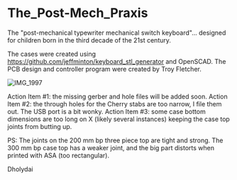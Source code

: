 # The_Post-Mech_Praxis
The "post-mechanical typewriter mechanical switch keyboard"... designed for children born in the third decade of the 21st century.

The cases were created using https://github.com/jeffminton/keyboard_stl_generator and OpenSCAD.
The PCB design and controller program were created by Troy Fletcher.

![IMG_1997](https://github.com/Dholydai/The_Post-Mech_Praxis/assets/116427384/7d9906ec-d64b-45fb-8165-cec530d671c4)

Action Item #1: the missing gerber and hole files will be added soon.
Action Item #2: the through holes for the Cherry stabs are too narrow, I file them out. The USB port is a bit wonky.
Action Item #3: some case bottom dimensions are too long on X (likely several instances) keeping the case top joints from butting up.

PS: The joints on the 200 mm bp three piece top are tight and strong. The 300 mm bp case top has a weaker joint, and the big part distorts when printed with ASA (too rectangular).

Dholydai
